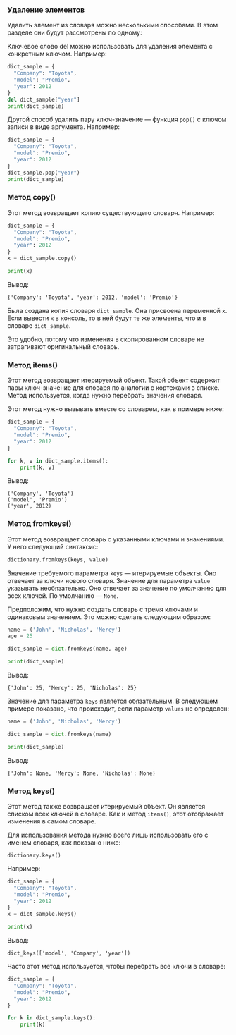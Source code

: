 ### Удаление элементов

Удалить элемент из словаря можно несколькими способами. В этом разделе они будут рассмотрены по одному:

Ключевое слово del можно использовать для удаления элемента с конкретным ключом. Например:

```py
dict_sample = {
  "Company": "Toyota",
  "model": "Premio",
  "year": 2012
}
del dict_sample["year"]
print(dict_sample)
```

Другой способ удалить пару ключ-значение — функция `pop()` с ключом записи в виде аргумента. Например:

```py
dict_sample = {
  "Company": "Toyota",
  "model": "Premio",
  "year": 2012
}
dict_sample.pop("year")
print(dict_sample)
```

### Метод copy()

Этот метод возвращает копию существующего словаря. Например:

```py
dict_sample = {
  "Company": "Toyota",
  "model": "Premio",
  "year": 2012
}
x = dict_sample.copy()

print(x)
```

Вывод:

```
{'Company': 'Toyota', 'year': 2012, 'model': 'Premio'}
```

Была создана копия словаря `dict_sample`. Она присвоена переменной `x`. Если вывести `x` в консоль, то в ней будут те же элементы, что и в словаре `dict_sample`.

Это удобно, потому что изменения в скопированном словаре не затрагивают оригинальный словарь.

### Метод items()

Этот метод возвращает итерируемый объект. Такой объект содержит пары ключ-значение для словаря по аналогии с кортежами в списке. Метод используется, когда нужно перебрать значения словаря.

Этот метод нужно вызывать вместе со словарем, как в примере ниже:

```py
dict_sample = {
  "Company": "Toyota",
  "model": "Premio",
  "year": 2012
}

for k, v in dict_sample.items():
    print(k, v)
```

Вывод:

```
('Company', 'Toyota')
('model', 'Premio')
('year', 2012)
```

### Метод fromkeys()

Этот метод возвращает словарь с указанными ключами и значениями. У него следующий синтаксис:

```py
dictionary.fromkeys(keys, value)
```

Значение требуемого параметра `keys` — итерируемые объекты. Оно отвечает за ключи нового словаря. Значение для параметра `value` указывать необязательно. Оно отвечает за значение по умолчанию для всех ключей. По умолчанию — `None`.

Предположим, что нужно создать словарь с тремя ключами и одинаковым значением. Это можно сделать следующим образом:

```py
name = ('John', 'Nicholas', 'Mercy')
age = 25

dict_sample = dict.fromkeys(name, age)

print(dict_sample)
```

Вывод:

```
{'John': 25, 'Mercy': 25, 'Nicholas': 25}
```

Значение для параметра `keys` является обязательным. В следующем примере показано, что происходит, если параметр `values` не определен:

```py
name = ('John', 'Nicholas', 'Mercy')

dict_sample = dict.fromkeys(name)

print(dict_sample)
```

Вывод:

```
{'John': None, 'Mercy': None, 'Nicholas': None}
```

### Метод keys()

Этот метод также возвращает итерируемый объект. Он является списком всех ключей в словаре. Как и метод `items()`, этот отображает изменения в самом словаре.

Для использования метода нужно всего лишь использовать его с именем словаря, как показано ниже:

```
dictionary.keys()
```

Например:

```py
dict_sample = {
  "Company": "Toyota", 
  "model": "Premio", 
  "year": 2012 
} 
x = dict_sample.keys() 

print(x)
```

Вывод:

```
dict_keys(['model', 'Company', 'year'])
```

Часто этот метод используется, чтобы перебрать все ключи в словаре:

```py
dict_sample = {
  "Company": "Toyota", 
  "model": "Premio", 
  "year": 2012 
} 

for k in dict_sample.keys(): 
    print(k)
```
